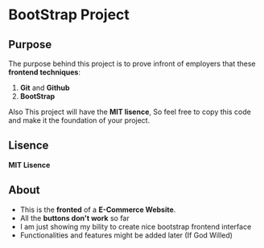 # BootStrap Project #
## Purpose ##

The purpose behind this project is to prove infront of employers that
these **frontend techniques**:
1. **Git** and **Github**
2. **BootStrap**  

Also This project will have the **MIT lisence**, So feel free to copy
this code and make it the foundation of your project.

## Lisence ##
**MIT Lisence**


## About ##
- This is the **fronted** of a **E-Commerce Website**.
- All the **buttons don't work** so far
- I am just showing my bility to create nice bootstrap frontend interface
- Functionalities and features might be added later (If God Willed)











